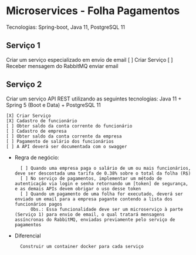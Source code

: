 # Microservices - Folha Pagamentos

Tecnologias: Spring-boot, Java 11, PostgreSQL 11


## Serviço 1

Criar um serviço especializado em envio de email
    [ ] Criar Serviço
    [ ] Receber mensagem do RabbitMQ enviar email

## Serviço 2

Criar um serviço API REST utilizando as seguintes tecnologias: Java 11 + Spring 5 (Boot e Data) + PostgreSQL 11

    [X] Criar Serviço
    [X] Cadastro de funcionário
    [ ] Obter saldo da conta corrente do funcionário
    [ ] Cadastro de empresa
    [ ] Obter saldo da conta corrente da empresa
    [ ] Pagamento de salário dos funcionários
    [ ] A API deverá ser documentada com o swagger

* Regra de negócio:

        [ ] Quando uma empresa paga o salário de um ou mais funcionários, deve ser descontada uma tarifa de 0.38% sobre o total da folha (R$)
        [ ] No serviço de pagamentos, implementar um método de autenticação via login e senha retornando um [token] de segurança, e as demais APIs devem obrigar o uso desse token
        [ ] Quando um pagamento de uma folha for executado, deverá ser enviado um email para a empresa pagante contendo a lista dos funcionários pagos
            Obs.: Essa funcionalidade deve ser um microserviço à parte (Serviço 1) para envio de email, o qual tratará mensagens assíncronas do RabbitMQ, enviadas previamente pelo serviço de pagamentos
            
* Diferencial

        Construir um container docker para cada serviço
        
        
        
